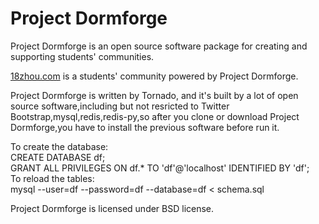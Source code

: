 <h1>Project Dormforge</h1> 
<p>Project Dormforge is an open source software package for creating and supporting students' communities.</p>
<p><a href="http://18zhou.com">18zhou.com</a> is a students' community powered by Project Dormforge.</p>

<p>Project Dormforge is written by Tornado, and it's built by a lot of open source software,including but not resricted to Twitter Bootstrap,mysql,redis,redis-py,so after you clone or download Project Dormforge,you have to install the previous software before run it.</p>

<p>To create the database:<br/>CREATE DATABASE df;<br/>GRANT ALL PRIVILEGES ON df.* TO 'df'@'localhost' IDENTIFIED BY 'df';<br/>To reload the tables:<br/>  mysql --user=df --password=df --database=df &lt; schema.sql</p>

<p>Project Dormforge is licensed under BSD license.</p>
